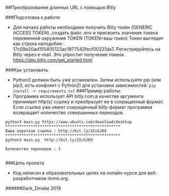 ##Преобразование длинных URL с помощью Bitly

###Подготовка к работе
* Для начала работы необходимо получить Bitly токен (GENERIC ACCESS TOKEN) ,создать файл .env и присвоить значение токена переменной окружения TOKEN (TOKEN=ваш токен)
Токен выглядит как строка наподобие : 17c09e20ad155405123ac1977542fecf00231da7.
Регистрируйтесь на Bitly через e-mail. Это упростит получение токена.
https://dev.bitly.com/get_started.html

###Как установить

*  Python3 должен быть уже установлен. Затем используйте pip (или pip3, есть конфликт с Python2) для установки зависимостей:
 ```pip install -r requirements.txt```
###Пример работы:
* Программа использует API bitly.com,в качестве аргумента принимает http(s) ссылку  и преобразует ее в сокращенный  формат.
        Если ссылка уже имеет сокращенный bitly-формат программа возвращает 
        количество совершенных переходов.

 ``` 
 python3 main.py https://www.ubuntu.com/download/desktop
**************************************************
Ваша короткая ссылка : http://bit.ly/2IcGJK9
**************************************************
 python3 main.py  http://bit.ly/2IcGJK9

Количество переходов : 1

 
 ```




###Цель проекта
* Код написан в образовательных целях на онлайн-курсе для веб-разработчиков dvmn.org.


######Dark_Dmake
2019